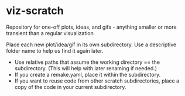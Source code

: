 # viz-scratch
Repository for one-off plots, ideas, and gifs - anything smaller or more transient than a regular visualization

Place each new plot/idea/gif in its own subdirectory. Use a descriptive folder name to help us find it again later.
* Use relative paths that assume the working directory == the subdirectory. (This will help with later renaming if needed.)
* If you create a remake.yaml, place it within the subdirectory.
* If you want to reuse code from other scratch subdirectories, place a copy of the code in your current subdirectory.
